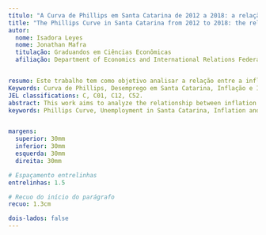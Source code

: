 ```yaml
---
título: "A Curva de Phillips em Santa Catarina de 2012 a 2018: a relação entre inflação e desemprego"
title: "The Phillips Curve in Santa Catarina from 2012 to 2018: the relationship between inflation and unemployment"
autor:
  nome: Isadora Leyes
  nome: Jonathan Mafra
  titulação: Graduandos em Ciências Econômicas
  afiliação: Department of Economics and International Relations Federal University of Santa Catarina, Brazil. (isad.l@hotmail.com) , (jonathandasilvalima@gmail.com)


resumo: Este trabalho tem como objetivo analisar a relação entre a inflação e desemprego no estado de Santa Catarina, através da elaboração da Curva de Phillips, no período entre o primeiro trimestre de 2012 ao segundo trimestre de 2018. Para isso foi necessária uma revisão teórica sobre o modelo de Solow e Samuelson. O modelo utilizado foi o Mínimos Quadrados Ordinários (MQO) utilizando dados da Inflação (IPCA), Inflação esperada e taxa de desemprego no estado, dados extraídos do IBGE e PNAD. Verificou-se que a relação Inflação e desemprego foi negativa em todo período analisado, exceto durante a crise política de 2015, onde a correlação foi positiva, gerando alta nos preços e no desemprego. A conclusão atingida é que a curva de Phillips pode ser adaptada para elaborar diretrizes de políticas públicas, para fomentar o emprego no estado.  
Keywords: Curva de Phillips, Desemprego em Santa Catarina, Inflação e Inflação esperada. 
JEL classifications: C, C01, C12, C52.
abstract: This work aims to analyze the relationship between inflation and unemployment in the state of Santa Catarina, through the elaboration of the Phillips Curve, in the period between the first quarter of 2012 and the second quarter of 2018. model of Solow and Samuelson. The model used was the Ordinary Least Squares (OLS) using data from inflation (IPCA), expected inflation and unemployment rate in the state, data extracted from IBGE and PNAD. It was found that the relationship Inflation and unemployment was negative throughout the analyzed period, except during the political crisis of 2015, where the correlation was positive, generating high prices and unemployment. The conclusion reached is that the Phillips curve can be adapted to develop public policy guidelines to promote employment in the state.
keywords: Phillips Curve, Unemployment in Santa Catarina, Inflation and Expected Inflation.


margens:
  superior: 30mm
  inferior: 30mm
  esquerda: 30mm
  direita: 30mm

# Espaçamento entrelinhas
entrelinhas: 1.5

# Recuo do início do parágrafo
recuo: 1.3cm

dois-lados: false
---
```

